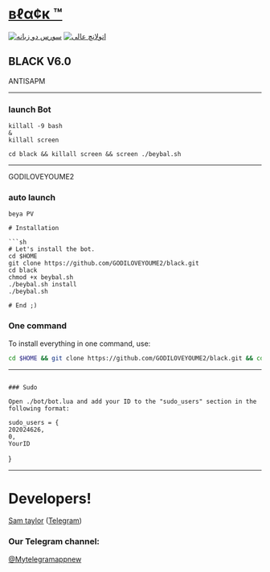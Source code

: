 # [вℓα¢к ™](https://telegram.me/GODILOVEYOUME2)

[![سورس دو زبانه](http://img.shields.io/badge/Bot%20Black-v6.0-00aced.svg)](https://telegram.me/teamonlinebot)
[![اتولانچ عالی](https://img.shields.io/badge/💬%20Telegram-Secure-00aced.svg)](https://telegram.me/GODILOVEYOUME2)

## BLACK V6.0 
ANTISAPM 

* * *

### launch Bot

```
killall -9 bash
&
killall screen

cd black && killall screen && screen ./beybal.sh 
```

* * *

GODILOVEYOUME2
### auto launch 
```
beya PV 

# Installation

```sh
# Let's install the bot.
cd $HOME
git clone https://github.com/GODILOVEYOUME2/black.git
cd black
chmod +x beybal.sh
./beybal.sh install
./beybal.sh 

# End ;)
```
### One command
To install everything in one command, use:
```sh
cd $HOME && git clone https://github.com/GODILOVEYOUME2/black.git && cd black && chmod +x beybal.sh && ./beybal.sh install && ./beybal.sh
```

* * *


```
  
### Sudo

Open ./bot/bot.lua and add your ID to the "sudo_users" section in the following format:
```
    sudo_users = {
    202024626,
    0,
    YourID
  }
  
  *****
  
# Developers!

[Sam taylor](https://github.com/GODILOVEYOUME2) ([Telegram](https://telegram.me/GODILOVEYOUME2))


### Our Telegram channel:

[@Mytelegramappnew](https://telegram.me/Mytelegramappnew)

